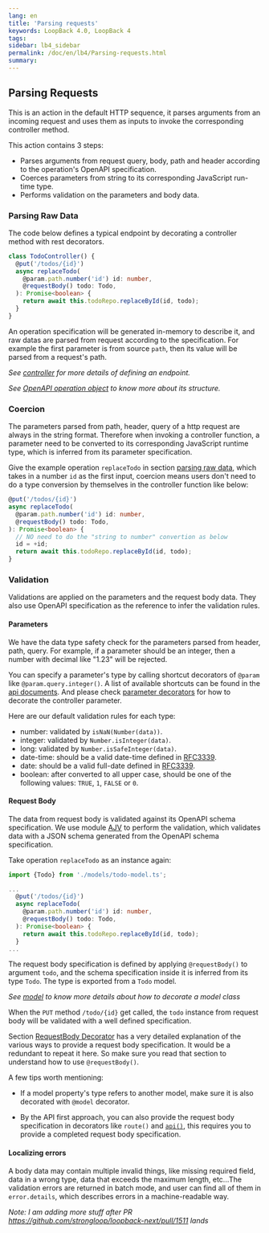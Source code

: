 ```yaml
---
lang: en
title: 'Parsing requests'
keywords: LoopBack 4.0, LoopBack 4
tags:
sidebar: lb4_sidebar
permalink: /doc/en/lb4/Parsing-requests.html
summary:
---
```


## Parsing Requests

This is an action in the default HTTP sequence, it parses arguments from an
incoming request and uses them as inputs to invoke the corresponding controller
method.

This action contains 3 steps:

- Parses arguments from request query, body, path and header according to the
  operation's OpenAPI specification.
- Coerces parameters from string to its corresponding JavaScript run-time type.
- Performs validation on the parameters and body data.

### Parsing Raw Data

The code below defines a typical endpoint by decorating a controller method with
rest decorators.

```ts
class TodoController() {
  @put('/todos/{id}')
  async replaceTodo(
    @param.path.number('id') id: number,
    @requestBody() todo: Todo,
  ): Promise<boolean> {
    return await this.todoRepo.replaceById(id, todo);
  }
}
```

An operation specification will be generated in-memory to describe it, and raw
datas are parsed from request according to the specification. For example the
first parameter is from source `path`, then its value will be parsed from a
request's path.

_See [controller](Controller.md) for more details of defining an endpoint._

_See
[OpenAPI operation object](https://github.com/OAI/OpenAPI-Specification/blob/master/versions/3.0.1.md#operationObject)
to know more about its structure._

### Coercion

The parameters parsed from path, header, query of a http request are always in
the string format. Therefore when invoking a controller function, a parameter
need to be converted to its corresponding JavaScript runtime type, which is
inferred from its parameter specification.

Give the example operation `replaceTodo` in section
[parsing raw data](#parsing-raw-data), which takes in a number `id` as the first
input, coercion means users don't need to do a type conversion by themselves in
the controller function like below:

```ts
@put('/todos/{id}')
async replaceTodo(
  @param.path.number('id') id: number,
  @requestBody() todo: Todo,
): Promise<boolean> {
  // NO need to do the "string to number" convertion as below
  id = +id;
  return await this.todoRepo.replaceById(id, todo);
}
```

### Validation

Validations are applied on the parameters and the request body data. They also
use OpenAPI specification as the reference to infer the validation rules.

#### Parameters

We have the data type safety check for the parameters parsed from header, path,
query. For example, if a parameter should be an integer, then a number with
decimal like "1.23" will be rejected.

You can specify a parameter's type by calling shortcut decorators of `@param`
like `@param.query.integer()`. A list of available shortcuts can be found in the
[api documents](https://apidocs.strongloop.com/@loopback%2fdocs/openapi-v3.html#param).
And please check [parameter decorators](Decorators.md#parameter-decorator) for
how to decorate the controller parameter.

Here are our default validation rules for each type:

- number: validated by `isNaN(Number(data))`.
- integer: validated by `Number.isInteger(data)`.
- long: validated by `Number.isSafeInteger(data)`.
- date-time: should be a valid date-time defined in
  [RFC3339](https://xml2rfc.tools.ietf.org/public/rfc/html/rfc3339.html#anchor14).
- date: should be a valid full-date defined in
  [RFC3339](https://xml2rfc.tools.ietf.org/public/rfc/html/rfc3339.html#anchor14).
- boolean: after converted to all upper case, should be one of the following
  values: `TRUE`, `1`, `FALSE` or `0`.

#### Request Body

The data from request body is validated against its OpenAPI schema
specification. We use module [AJV](https://github.com/epoberezkin/ajv) to
perform the validation, which validates data with a JSON schema generated from
the OpenAPI schema specification.

Take operation `replaceTodo` as an instance again:

```ts
import {Todo} from './models/todo-model.ts';

...
  @put('/todos/{id}')
  async replaceTodo(
    @param.path.number('id') id: number,
    @requestBody() todo: Todo,
  ): Promise<boolean> {
    return await this.todoRepo.replaceById(id, todo);
  }
...
```

The request body specification is defined by applying `@requestBody()` to
argument `todo`, and the schema specification inside it is inferred from its
type `Todo`. The type is exported from a `Todo` model.

_See [model](Model.md) to know more details about how to decorate a model class_

When the `PUT` method `/todo/{id}` get called, the `todo` instance from request
body will be validated with a well defined specification.

Section [RequestBody Decorator](Decorators.md#requestbody-decorator) has a very
detailed explanation of the various ways to provide a request body
specification. It would be a redundant to repeat it here. So make sure you read
that section to understand how to use `@requestBody()`.

A few tips worth mentioning:

- If a model property's type refers to another model, make sure it is also
  decorated with `@model` decorator.

- By the API first approach, you can also provide the request body specification
  in decorators like `route()` and [`api()`](Decorators.md#api-decorator), this
  requires you to provide a completed request body specification.

#### Localizing errors

A body data may contain multiple invalid things, like missing required field,
data in a wrong type, data that exceeds the maximum length, etc...The validation
errors are returned in batch mode, and user can find all of them in
`error.details`, which describes errors in a machine-readable way.

_Note: I am adding more stuff after PR
https://github.com/strongloop/loopback-next/pull/1511 lands_
